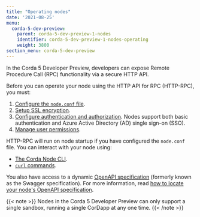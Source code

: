 ```yaml
---
title: "Operating nodes"
date: '2021-08-25'
menu:
  corda-5-dev-preview:
    parent: corda-5-dev-preview-1-nodes
    identifier: corda-5-dev-preview-1-nodes-operating
    weight: 3800
section_menu: corda-5-dev-preview
---
```


In the Corda 5 Developer Preview, developers can expose Remote Procedure Call (RPC)
functionality via a secure HTTP API.

Before you can operate your node using the HTTP API for RPC (HTTP-RPC), you must:
1. <a href="configure-nodeconf.md">Configure the `node.conf` file</a>.
2. [Setup SSL encryption](../../../../../../en/platform/corda/5.0-dev-preview-1/nodes/operating/setup-ssl-encryption.md).
3. [Configure authentication and authorization](../../../../../../en/platform/corda/5.0-dev-preview-1/nodes/operating/authentication/authentication.md). Nodes support both basic authentication and Azure Active Directory (AD) single sign-on (SSO).
4. [Manage user permissions](../../../../../../en/platform/corda/5.0-dev-preview-1/nodes/operating/set-permissions.md).

HTTP-RPC will run on node startup if you have configured the `node.conf` file. You can interact with your node using:
* [The Corda Node CLI](../../../../../../en/platform/corda/5.0-dev-preview-1/nodes/operating/cli-curl/cli-curl.html#use-the-corda-node-cli-to-interact-with-nodes-via-http-rpc).
* <a href="cli-curl/cli-curl.html#invoke-http-rpc-using-curl">`curl` commands</a>.

You also have access to a dynamic [OpenAPI specification](https://swagger.io/docs/specification/about/)
(formerly known as the Swagger specification). For more information, read <a href="openapi.md">how to
locate your node's OpenAPI specification</a>.

{{< note >}}
Nodes in the Corda 5 Developer Preview can only support a single sandbox, running a single CorDapp at any one time.
{{< /note >}}
